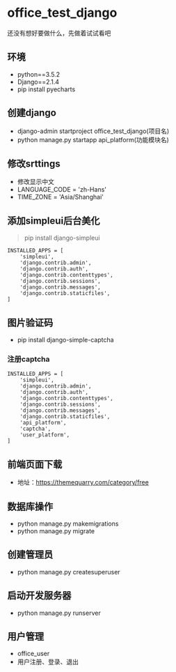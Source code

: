 # office_test_django
还没有想好要做什么，先做着试试看吧

## 环境
- python==3.5.2
- Django==2.1.4
- pip install pyecharts

## 创建django
* django-admin startproject office_test_django(项目名)
* python manage.py startapp api_platform(功能模块名)
## 修改srttings
- 修改显示中文
- LANGUAGE_CODE = 'zh-Hans'
- TIME_ZONE = 'Asia/Shanghai'

## 添加simpleui后台美化
> pip install django-simpleui

```
INSTALLED_APPS = [
    'simpleui',
    'django.contrib.admin',
    'django.contrib.auth',
    'django.contrib.contenttypes',
    'django.contrib.sessions',
    'django.contrib.messages',
    'django.contrib.staticfiles',
]
```
## 图片验证码
- pip install django-simple-captcha
  
### 注册captcha
```
INSTALLED_APPS = [
    'simpleui',
    'django.contrib.admin',
    'django.contrib.auth',
    'django.contrib.contenttypes',
    'django.contrib.sessions',
    'django.contrib.messages',
    'django.contrib.staticfiles',
    'api_platform',
    'captcha',
    'user_platform',
]
```
## 前端页面下载
- 地址：https://themequarry.com/category/free


## 数据库操作
- python manage.py makemigrations
- python manage.py migrate


## 创建管理员
- python manage.py createsuperuser


## 启动开发服务器
- python manage.py runserver


## 用户管理
- office_user
- 用户注册、登录、退出

